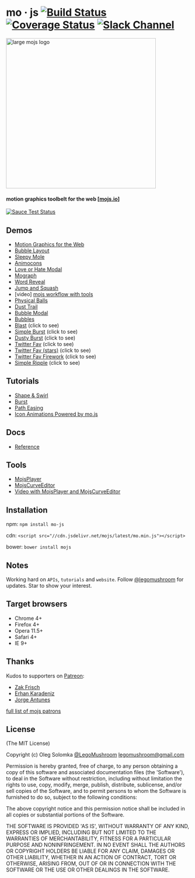 # mo · js [![Build Status](https://travis-ci.org/legomushroom/mojs.svg?branch=master)](https://travis-ci.org/legomushroom/mojs) [![Coverage Status](https://coveralls.io/repos/legomushroom/mojs/badge.svg?branch=master)](https://coveralls.io/r/legomushroom/mojs?branch=master) [![Slack Channel](https://img.shields.io/badge/style-join-ff69b4.svg?label=slack%20channel)](https://hamsterpad.com/chat/mojs)

<img width="410" src="https://github.com/legomushroom/mojs/blob/master/motion-for-the-web-3.png?raw=true" alt="large mojs logo" />

#### motion graphics toolbelt for the web [[mojs.io](https://mojs.io/)]

[![Sauce Test Status](https://saucelabs.com/browser-matrix/legomushroom.svg)](https://saucelabs.com/u/legomushroom)

## Demos
  - [Motion Graphics for the Web](https://codepen.io/sol0mka/full/ogOYJj/)
  - [Bubble Layout](https://codepen.io/sol0mka/full/yNOage/)
  - [Sleepy Mole](https://codepen.io/sol0mka/full/OyzBXR)
  - [Animocons](https://tympanus.net/Development/Animocons/)
  - [Love or Hate Modal](https://codepen.io/sol0mka/full/812699ce32c9a7aeb70c9384b32a533a/)
  - [Mograph](https://codepen.io/sol0mka/full/39427561a8a0b15d7896480a7d96d3d1/)
  - [Word Reveal](https://codepen.io/sol0mka/full/c94452fb65dbf676b0ae8a12d4267473/)
  - [Jump and Squash](https://codepen.io/sol0mka/full/pEagoL/)
  - [video] [mojs workflow with tools](https://vimeo.com/185587462)
  - [Physical Balls](https://codepen.io/sol0mka/full/7315f4364360ec87a6655d33782702fe/)
  - [Dust Trail](https://codepen.io/sol0mka/full/633e6aa52d40691cca2f2cda91650bae/)
  - [Bubble Modal](https://codepen.io/sol0mka/full/3c49de2d7d0ca3e92bf5db5bf7a2687d/)
  - [Bubbles](https://codepen.io/sol0mka/full/2ef10ed42ff535182c31cd1dbb81e453/)
  - [Blast](https://codepen.io/sol0mka/full/699cfc8716a13e0e1c15105af2b6fb95/) (click to see)
  - [Simple Burst](https://codepen.io/sol0mka/full/6caf96461207a5caa9226fbd2631569d/) (click to see)
  - [Dusty Burst](https://codepen.io/sol0mka/full/03e9d8f2fbf886aa1505c61c81d782a0/) (click to see)
  - [Twitter Fav](https://codepen.io/sol0mka/full/wWdRLk/) (click to see)
  - [Twitter Fav (stars)](https://codepen.io/sol0mka/full/PzmAym/) (click to see)
  - [Twitter Fav Firework](https://codepen.io/sol0mka/full/xOAKKA/) (click to see)
  - [Simple Ripple](https://codepen.io/sol0mka/full/XKdWJg/) (click to see)

## Tutorials
  - [Shape & Swirl](https://mojs.io/tutorials/shape/)
  - [Burst](https://mojs.io/tutorials/burst/)
  - [Path Easing](https://mojs.io/tutorials/easing/path-easing/)
  - [Icon Animations Powered by mo.js](https://tympanus.net/codrops/2016/02/23/icon-animations-powered-by-mo-js/)

## Docs
  - [Reference](https://github.com/legomushroom/mojs/blob/master/api/readme.md)

## Tools
  - [MojsPlayer](https://github.com/legomushroom/mojs-player)
  - [MojsCurveEditor](https://github.com/legomushroom/mojs-curve-editor)
  - [Video with MojsPlayer and MojsCurveEditor](https://vimeo.com/185587462)

## Installation

npm: `npm install mo-js`

cdn: `<script src="//cdn.jsdelivr.net/mojs/latest/mo.min.js"></script>`  

bower: `bower install mojs`

## Notes
Working hard on `APIs`, `tutorials` and `website`. Follow [@legomushroom](https://twitter.com/legomushroom) for updates. Star to show your interest.

## Target browsers
- Chrome 4+
- Firefox 4+
- Opera 11.5+
- Safari 4+
- IE 9+

## Thanks

Kudos to supporters on [Patreon](https://patreon.com/user?u=3219311&utm_medium=social&utm_source=twitter&utm_campaign=creatorshare):

- [Zak Frisch](https://github.com/zfrisch)
- [Erhan Karadeniz](https://twitter.com/erhankaradeniz)
- [Jorge Antunes](https://github.com/stoikerty)

[full list of mojs patrons](./patrons.md)

## License

(The MIT License)

Copyright (c) Oleg Solomka [@LegoMushroom](https://twitter.com/legomushroom) [legomushroom@gmail.com](mailto:legomushroom@gmail.com)

Permission is hereby granted, free of charge, to any person obtaining a copy of this software and associated documentation files (the 'Software'), to deal in the Software without restriction, including without limitation the rights to use, copy, modify, merge, publish, distribute, sublicense, and/or sell copies of the Software, and to permit persons to whom the Software is furnished to do so, subject to the following conditions:

The above copyright notice and this permission notice shall be included in all copies or substantial portions of the Software.

THE SOFTWARE IS PROVIDED 'AS IS', WITHOUT WARRANTY OF ANY KIND, EXPRESS OR IMPLIED, INCLUDING BUT NOT LIMITED TO THE WARRANTIES OF MERCHANTABILITY, FITNESS FOR A PARTICULAR PURPOSE AND NONINFRINGEMENT. IN NO EVENT SHALL THE AUTHORS OR COPYRIGHT HOLDERS BE LIABLE FOR ANY CLAIM, DAMAGES OR OTHER LIABILITY, WHETHER IN AN ACTION OF CONTRACT, TORT OR OTHERWISE, ARISING FROM, OUT OF OR IN CONNECTION WITH THE SOFTWARE OR THE USE OR OTHER DEALINGS IN THE SOFTWARE.
